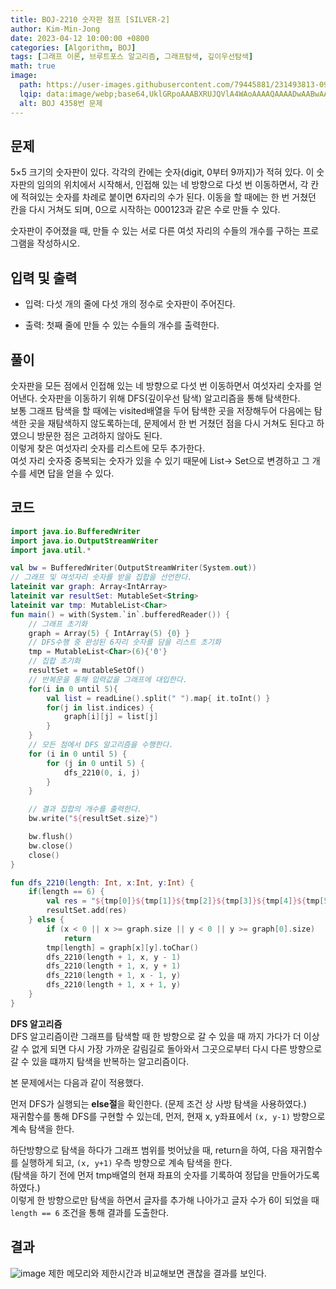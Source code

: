 ```yaml
---
title: BOJ-2210 숫자판 점프 [SILVER-2]
author: Kim-Min-Jong 
date: 2023-04-12 10:00:00 +0800
categories: [Algorithm, BOJ]
tags: [그래프 이론, 브루트포스 알고리즘, 그래프탐색, 깊이우선탐색]
math: true
image:
  path: https://user-images.githubusercontent.com/79445881/231493813-09b145f8-85bd-4c7a-9148-86971d294814.png
  lqip: data:image/webp;base64,UklGRpoAAABXRUJQVlA4WAoAAAAQAAAADwAABwAAQUxQSDIAAAARL0AmbZurmr57yyIiqE8oiG0bejIYEQTgqiDA9vqnsUSI6H+oAERp2HZ65qP/VIAWAFZQOCBCAAAA8AEAnQEqEAAIAAVAfCWkAALp8sF8rgRgAP7o9FDvMCkMde9PK7euH5M1m6VWoDXf2FkP3BqV0ZYbO6NA/VFIAAAA
  alt: BOJ 4358번 문제 
--- 
```


## 문제  
5×5 크기의 숫자판이 있다. 각각의 칸에는 숫자(digit, 0부터 9까지)가 적혀 있다. 이 숫자판의 임의의 위치에서 시작해서, 인접해 있는 네 방향으로 다섯 번 이동하면서, 각 칸에 적혀있는 숫자를 차례로 붙이면 6자리의 수가 된다. 이동을 할 때에는 한 번 거쳤던 칸을 다시 거쳐도 되며, 0으로 시작하는 000123과 같은 수로 만들 수 있다.  
  
숫자판이 주어졌을 때, 만들 수 있는 서로 다른 여섯 자리의 수들의 개수를 구하는 프로그램을 작성하시오.

## 입력 및 출력  
- 입력: 다섯 개의 줄에 다섯 개의 정수로 숫자판이 주어진다.  

- 출력: 첫째 줄에 만들 수 있는 수들의 개수를 출력한다.  
 
## 풀이
숫자판을 모든 점에서 인접해 있는 네 방향으로 다섯 번 이동하면서 여섯자리 숫자를 얻어낸다. 숫자판을 이동하기 위해 DFS(깊이우선 탐색) 알고리즘을 통해 탐색한다.  
보통 그래프 탐색을 할 때에는 visited배열을 두어 탐색한 곳을 저장해두어 다음에는 탐색한 곳을 재탐색하지 않도록하는데, 문제에서 한 번 거쳤던 점을 다시 거쳐도 된다고 하였으니 방문한 점은 고려하지 않아도 된다.  
이렇게 찾은 여섯자리 숫자를 리스트에 모두 추가한다.  
여섯 자리 숫자중 중복되는 숫자가 있을 수 있기 때문에 List-> Set으로 변경하고 그 개수를 세면 답을 얻을 수 있다.


  
## 코드
```kotlin
import java.io.BufferedWriter
import java.io.OutputStreamWriter
import java.util.*

val bw = BufferedWriter(OutputStreamWriter(System.out))
// 그래프 및 여섯자리 숫자를 받을 집합을 선언한다.
lateinit var graph: Array<IntArray>
lateinit var resultSet: MutableSet<String>
lateinit var tmp: MutableList<Char>
fun main() = with(System.`in`.bufferedReader()) {
    // 그래프 초기화
    graph = Array(5) { IntArray(5) {0} }
    // DFS수행 중 완성된 6자리 숫자를 담을 리스트 초기화
    tmp = MutableList<Char>(6){'0'}
    // 집합 초기화
    resultSet = mutableSetOf()
    // 반복문을 통해 입력값을 그래프에 대입한다.
    for(i in 0 until 5){
        val list = readLine().split(" ").map{ it.toInt() }
        for(j in list.indices) {
            graph[i][j] = list[j]
        }
    }
    // 모든 점에서 DFS 알고리즘을 수행한다.
    for (i in 0 until 5) {
        for (j in 0 until 5) {
            dfs_2210(0, i, j)
        }
    }

    // 결과 집합의 개수를 출력한다.
    bw.write("${resultSet.size}")

    bw.flush()
    bw.close()
    close()
}

fun dfs_2210(length: Int, x:Int, y:Int) {
    if(length == 6) {
        val res = "${tmp[0]}${tmp[1]}${tmp[2]}${tmp[3]}${tmp[4]}${tmp[5]}"
        resultSet.add(res)
    } else {
        if (x < 0 || x >= graph.size || y < 0 || y >= graph[0].size)
            return
        tmp[length] = graph[x][y].toChar()
        dfs_2210(length + 1, x, y - 1)
        dfs_2210(length + 1, x, y + 1)
        dfs_2210(length + 1, x - 1, y)
        dfs_2210(length + 1, x + 1, y)
    }
}
```  
**DFS 알고리즘**  
DFS 알고리즘이란 그래프를 탐색할 때 한 방향으로 갈 수 있을 때 까지 가다가 더 이상 갈 수 없게 되면 다시 가장 가까운 갈림길로 돌아와서 그곳으로부터 다시 다른 방향으로 갈 수 있을 떄까지 탐색을 반복하는 알고리즘이다.

본 문제에서는 다음과 같이 적용했다.
  
먼저 DFS가 실행되는 **else절**을 확인한다. (문제 조건 상 사방 탐색을 사용하였다.)   
재귀함수를 통해 DFS를 구현할 수 있는데, 먼저, 현재 x, y좌표에서 `(x, y-1)` 방향으로 계속 탐색을 한다.  
  
하단방향으로 탐색을 하다가 그래프 범위를 벗어났을 때, return을 하여, 다음 재귀함수를 실행하게 되고, `(x, y+1)` 우측 방향으로 계속 탐색을 한다.   
(탐색을 하기 전에 먼저 tmp배열의 현재 좌표의 숫자를 기록하여 정답을 만들어가도록 하였다.)    
이렇게 한 방향으로만 탐색을 하면서 글자를 추가해 나아가고 글자 수가 6이 되었을 때 `length == 6` 조건을 통해 결과를 도출한다.  



## 결과
![image](https://user-images.githubusercontent.com/79445881/231495725-eb676ab9-faec-4329-880b-a4038840d4ca.png)
제한 메모리와 제한시간과 비교해보면 괜찮을 결과를 보인다.
